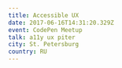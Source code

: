 ```yaml
---
title: Accessible UX
date: 2017-06-16T14:31:20.329Z
event: CodePen Meetup
talk: a11y ux piter
city: St. Petersburg
country: RU
---
```


